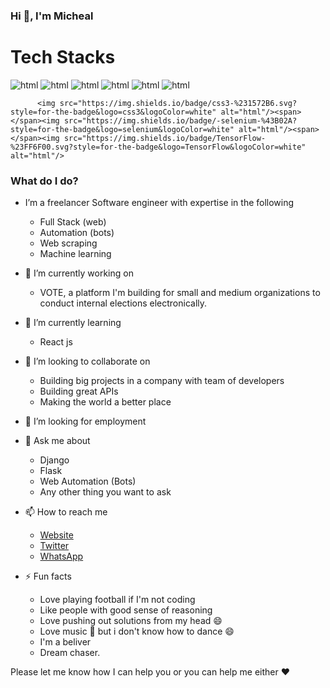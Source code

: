 ### Hi 👋, I'm Micheal

# Tech Stacks
<img src="https://img.shields.io/badge/python-3670A0?style=for-the-badge&logo=python&logoColor=ffdd54" alt="html"/><span>  </span><img src="https://img.shields.io/badge/django-%23092E20.svg?style=for-the-badge&logo=django&logoColor=white" alt="html"/><span>  </span><img src="https://img.shields.io/badge/DJANGO-REST-ff1709?style=for-the-badge&logo=django&logoColor=white&color=ff1709&labelColor=gray" alt="html"/><span>  </span><img src="https://img.shields.io/badge/flask-%23000.svg?style=for-the-badge&logo=flask&logoColor=white" alt="html"/><span>  </span><img src="https://img.shields.io/badge/HTML5-E34F26?style=for-the-badge&logo=html5&logoColor=white" alt="html"/><span>  </span><img src="https://img.shields.io/badge/javascript-%23323330.svg?style=for-the-badge&logo=javascript&logoColor=%23F7DF1E" alt="html"/>




          <img src="https://img.shields.io/badge/css3-%231572B6.svg?style=for-the-badge&logo=css3&logoColor=white" alt="html"/><span>  </span><img src="https://img.shields.io/badge/-selenium-%43B02A?style=for-the-badge&logo=selenium&logoColor=white" alt="html"/><span>  </span><img src="https://img.shields.io/badge/TensorFlow-%23FF6F00.svg?style=for-the-badge&logo=TensorFlow&logoColor=white" alt="html"/>


### What do I do? 
* I’m a freelancer Software engineer with expertise in the following 

  * Full Stack (web)
  * Automation (bots) 
  * Web scraping 
  * Machine learning 


<!--
**MichealDavid1/MichealDavid1** is a ✨ _special_ ✨ repository because its `README.md` (this file) appears on your GitHub profile.

Here are some ideas to get you started:
--> 

* 🔭 I’m currently working on 
  * VOTE, a platform I'm building for small and medium organizations to conduct internal elections electronically.
  
* 🌱 I’m currently learning 
  * React js
  
* 👯 I’m looking to collaborate on 
  * Building big projects in a company with team of developers
  * Building great APIs 
  * Making the world a better place
  
* 🤔 I’m looking for employment

* 💬 Ask me about 
  * Django
  * Flask
  * Web Automation (Bots)
  * Any other thing you want to ask
  
* 📫 How to reach me
  * [Website](http://michealdavid.herokuapp.com/)
  * [Twitter](https://twitter.com/MichealCodes)
  * [WhatsApp](https://wa.me/message/7IHNGJG2O42HF1)
  
* ⚡ Fun facts
  * Love playing football if I'm not coding
  * Like people with good sense of reasoning
  * Love pushing out solutions from my head :smile:
  * Love music :musical_note: but i don't know how to dance :smile:
  * I'm a beliver
  * Dream chaser.



Please let me know how I can help you or you can help me either :heart:
